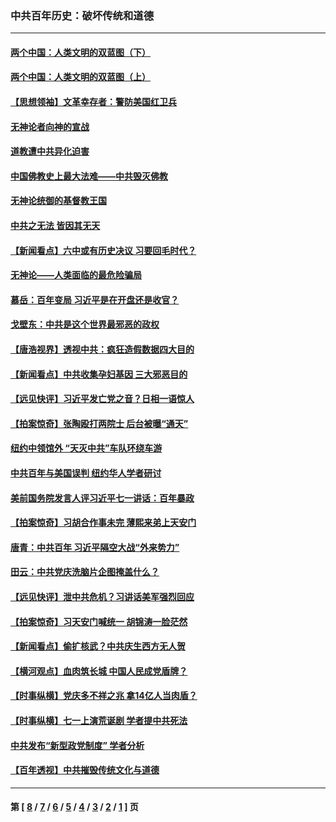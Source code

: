 ### 中共百年历史：破坏传统和道德
---
#### [两个中国：人类文明的双蓝图（下）](../../pages/nf1176114/n13423132.md?12180430) 
#### [两个中国：人类文明的双蓝图（上）](../../pages/nf1176114/n13422687.md?12180430) 
#### [【思想领袖】文革幸存者：警防美国红卫兵](../../pages/nf1176114/n13339289.md?12180430) 
#### [无神论者向神的宣战](../../pages/nf1176114/n13281535.md?12180430) 
#### [道教遭中共异化迫害](../../pages/nf1176114/n13281463.md?12180430) 
#### [中国佛教史上最大法难——中共毁灭佛教](../../pages/nf1176114/n13281397.md?12180430) 
#### [无神论统御的基督教王国](../../pages/nf1176114/n13281280.md?12180430) 
#### [中共之无法 皆因其无天](../../pages/nf1176114/n13281088.md?12180430) 
#### [【新闻看点】六中或有历史决议 习要回毛时代？](../../pages/nf1176114/n13222895.md?12180430) 
#### [无神论——人类面临的最危险骗局](../../pages/nf1176114/n13196137.md?12180430) 
#### [慕岳：百年变局 习近平是在开盘还是收官？](../../pages/nf1176114/n13206516.md?12180430) 
#### [戈壁东：中共是这个世界最邪恶的政权](../../pages/nf1176114/n13085641.md?12180430) 
#### [【唐浩视界】透视中共：疯狂造假数据四大目的](../../pages/nf1176114/n13080590.md?12180430) 
#### [【新闻看点】中共收集孕妇基因 三大邪恶目的](../../pages/nf1176114/n13077182.md?12180430) 
#### [【远见快评】习近平发亡党之音？日相一语惊人](../../pages/nf1176114/n13074809.md?12180430) 
#### [【拍案惊奇】张陶殴打两院士 后台被曝“通天”](../../pages/nf1176114/n13070496.md?12180430) 
#### [纽约中领馆外 “天灭中共”车队环绕车游](../../pages/nf1176114/n13070693.md?12180430) 
#### [中共百年与美国误判 纽约华人学者研讨](../../pages/nf1176114/n13067969.md?12180430) 
#### [美前国务院发言人评习近平七一讲话：百年暴政](../../pages/nf1176114/n13066986.md?12180430) 
#### [【拍案惊奇】习胡合作事未完 薄熙来弟上天安门](../../pages/nf1176114/n13065867.md?12180430) 
#### [唐青：中共百年 习近平隔空大战“外来势力”](../../pages/nf1176114/n13065976.md?12180430) 
#### [田云：中共党庆洗脑片企图掩盖什么？](../../pages/nf1176114/n13064395.md?12180430) 
#### [【远见快评】泄中共危机？习讲话美军强烈回应](../../pages/nf1176114/n13064269.md?12180430) 
#### [【拍案惊奇】习天安门喊统一 胡锦涛一脸茫然](../../pages/nf1176114/n13063233.md?12180430) 
#### [【新闻看点】偷扩核武？中共庆生西方无人贺](../../pages/nf1176114/n13061263.md?12180430) 
#### [【横河观点】血肉筑长城 中国人民成党盾牌？](../../pages/nf1176114/n13061779.md?12180430) 
#### [【时事纵横】党庆多不祥之兆 拿14亿人当肉盾？](../../pages/nf1176114/n13061709.md?12180430) 
#### [【时事纵横】七一上演荒诞剧 学者提中共死法](../../pages/nf1176114/n13058990.md?12180430) 
#### [中共发布“新型政党制度” 学者分析](../../pages/nf1176114/n13056354.md?12180430) 
#### [【百年透视】中共摧毁传统文化与道德](../../pages/nf1176114/n13057253.md?12180430) 

---
#### 第 [ [8](./8.md?12180430) / [7](./7.md?12180430) / [6](./6.md?12180430) / [5](./5.md?12180430) / [4](./4.md?12180430) / [3](./3.md?12180430) / [2](./2.md?12180430) / [1](./1.md?12180430) ] 页

